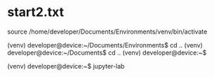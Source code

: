 
# start2.txt
source /home/developer/Documents/Environments/venv/bin/activate

(venv) developer@device:~/Documents/Environments$ cd ..
(venv) developer@device:~/Documents$ cd ..
(venv) developer@device:~$

(venv) developer@device:~$ jupyter-lab

